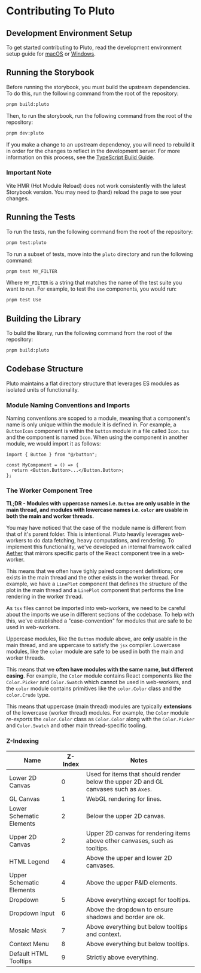 # Contributing To Pluto

## Development Environment Setup

To get started contributing to Pluto, read the development environment setup guide for
[macOS](../docs/tech/setup-macos.md) or [Windows](../docs/tech/setup-windows.md).

## Running the Storybook

Before running the storybook, you must build the upstream dependencies. To do this, run
the following command from the root of the repository:

```bash
pnpm build:pluto
```

Then, to run the storybook, run the following command from the root of the repository:

```bash
pnpm dev:pluto
```

If you make a change to an upstream dependency, you will need to rebuild it in order for
the changes to reflect in the development server. For more information on this process,
see the [TypeScript Build Guide](../docs/tech/typescript/build.md).

### Important Note

Vite HMR (Hot Module Reload) does not work consistently with the latest Storybook
version. You may need to (hard) reload the page to see your changes.

## Running the Tests

To run the tests, run the following command from the root of the repository:

```bash
pnpm test:pluto
```

To run a subset of tests, move into the `pluto` directory and run the following command:

```bash
pnpm test MY_FILTER
```

Where `MY_FILTER` is a string that matches the name of the test suite you want to run.
For example, to test the `Use` components, you would run:

```bash
pnpm test Use
```

## Building the Library

To build the library, run the following command from the root of the repository:

```bash
pnpm build:pluto
```

## Codebase Structure

Pluto maintains a flat directory structure that leverages ES modules as isolated units
of functionality.

### Module Naming Conventions and Imports

Naming conventions are scoped to a module, meaning that a component's name is only
unique within the module it is defined in. For example, a `ButtonIcon` component is
within the `button` module in a file called `Icon.tsx` and the component is named
`Icon`. When using the component in another module, we would import it as follows:

```tsx
import { Button } from "@/button";

const MyComponent = () => {
  return <Button.Button>...</Button.Button>;
};
```

### The Worker Component Tree

**TL;DR - Modules with uppercase names i.e. `Button` are only usable in the main thread,
and modules with lowercase names i.e. `color` are usable in both the main and worker
threads.**

You may have noticed that the case of the module name is different from that of it's
parent folder. This is intentional. Pluto heavily leverages web-workers to do data
fetching, heavy computations, and rendering. To implement this functionality, we've
developed an internal framework called [Aether](src/aether/README.md) that mirrors
specific parts of the React component tree in a web-worker.

This means that we often have tighly paired component definitions; one exists in the
main thread and the other exists in the worker thread. For example, we have a `LinePlot`
component that defines the structure of the plot in the main thread and a `LinePlot`
component that performs the line rendering in the worker thread.

As `tsx` files cannot be imported into web-workers, we need to be careful about the
imports we use in different sections of the codebase. To help with this, we've
established a "case-convention" for modules that are safe to be used in web-workers.

Uppercase modules, like the `Button` module above, are **only** usable in the main
thread, and are uppercase to satisfy the `jsx` compiler. Lowercase modules, like the
`color` module are safe to be used in both the main and worker threads.

This means that we **often have modules with the same name, but different casing**. For
example, the `Color` module contains React components like the `Color.Picker` and
`Color.Swatch` which cannot be used in web-workers, and the `color` module contains
primitives like the `color.Color` class and the `color.Crude` type.

This means that uppercase (main thread) modules are typically **extensions** of the
lowercase (worker thread) modules. For example, the `Color` module _re-exports_ the
`color.Color` class as `Color.Color` along with the `Color.Picker` and `Color.Swatch`
and other main thread-specific tooling.

### Z-Indexing

| Name                     | Z-Index | Notes                                                                                |
| ------------------------ | ------- | ------------------------------------------------------------------------------------ |
| Lower 2D Canvas          | 0       | Used for items that should render below the upper 2D and GL canvases such as `Axes`. |
| GL Canvas                | 1       | WebGL rendering for lines.                                                           |
| Lower Schematic Elements | 2       | Below the upper 2D canvas.                                                           |
| Upper 2D Canvas          | 2       | Upper 2D canvas for rendering items above other canvases, such as tooltips.          |
| HTML Legend              | 4       | Above the upper and lower 2D canvases.                                               |
| Upper Schematic Elements | 4       | Above the upper P&ID elements.                                                       |
| Dropdown                 | 5       | Above everything except for tooltips.                                                |
| Dropdown Input           | 6       | Above the dropdown to ensure shadows and border are ok.                              |
| Mosaic Mask              | 7       | Above everything but below tooltips and context.                                     |
| Context Menu             | 8       | Above everything but below tooltips.                                                 |
| Default HTML Tooltips    | 9       | Strictly above everything.                                                           |
